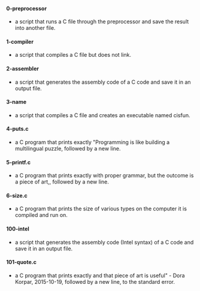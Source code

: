 #### 0-preprocessor
* a script that runs a C file through the preprocessor and save the result into another file.

#### 1-compiler
* a script that compiles a C file but does not link.

#### 2-assembler
* a script that generates the assembly code of a C code and save it in an output file.

#### 3-name
* a script that compiles a C file and creates an executable named cisfun.

#### 4-puts.c
* a C program that prints exactly "Programming is like building a multilingual puzzle, followed by a new line.

#### 5-printf.c
* a C program that prints exactly with proper grammar, but the outcome is a piece of art,, followed by a new line.

#### 6-size.c
* a C program that prints the size of various types on the computer it is compiled and run on.

#### 100-intel
* a script that generates the assembly code (Intel syntax) of a C code and save it in an output file.

#### 101-quote.c
* a C program that prints exactly and that piece of art is useful" - Dora Korpar, 2015-10-19, followed by a new line, to the standard error.
